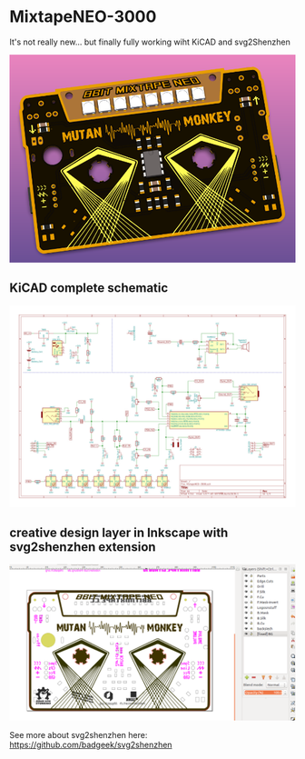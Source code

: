# MixtapeNEO-3000
It's not really new... but finally fully working wiht KiCAD and svg2Shenzhen

![](https://github.com/8BitMixtape/MutanMonkey_Mixtape3000/raw/master/photos/3d_mixtape_MutanMonkey.png)

## KiCAD complete schematic

![](https://github.com/8BitMixtape/MutanMonkey_Mixtape3000/raw/master/photos/schematics_v32.jpg)


## creative design layer in Inkscape with svg2shenzhen extension

![](https://github.com/8BitMixtape/MutanMonkey_Mixtape3000/raw/master/photos/inkscape_layers.png)

See more about svg2shenzhen here: https://github.com/badgeek/svg2shenzhen
